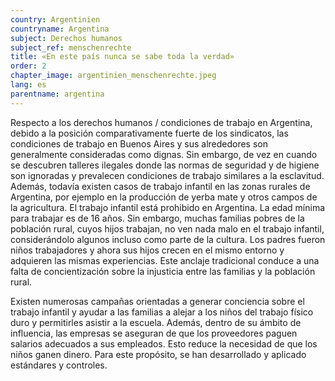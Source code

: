 ```yaml
---
country: Argentinien
countryname: Argentina
subject: Derechos humanos
subject_ref: menschenrechte
title: «En este país nunca se sabe toda la verdad»
order: 2
chapter_image: argentinien_menschenrechte.jpeg
lang: es
parentname: argentina
---
```

<div class="content" markdown="1">
Respecto a los derechos humanos / condiciones de trabajo en Argentina, debido a la posición comparativamente fuerte de los sindicatos, las condiciones de trabajo en Buenos Aires y sus alrededores son generalmente consideradas como dignas. Sin embargo, de vez en cuando se descubren talleres ilegales donde las normas de seguridad y de higiene son ignoradas y prevalecen condiciones de trabajo similares a la esclavitud. Además, todavía existen casos de trabajo infantil en las zonas rurales de Argentina, por ejemplo en la producción de yerba mate y otros campos de la agricultura. El trabajo infantil está prohibido en Argentina. La edad mínima para trabajar es de 16 años. Sin embargo, muchas familias pobres de la población rural, cuyos hijos trabajan, no ven nada malo en el trabajo infantil, considerándolo algunos incluso como parte de la cultura. Los padres fueron niños trabajadores y ahora sus hijos crecen en el mismo entorno y adquieren las mismas experiencias. Este anclaje tradicional conduce a una falta de concientización sobre la injusticia entre las familias y la población rural.

Existen numerosas campañas orientadas a generar conciencia sobre el trabajo infantil y ayudar a las familias a alejar a los niños del trabajo físico duro y permitirles asistir a la escuela. Además, dentro de su ámbito de influencia, las empresas se aseguran de que los proveedores paguen salarios adecuados a sus empleados. Esto reduce la necesidad de que los niños ganen dinero. Para este propósito, se han desarrollado y aplicado estándares y controles.
</div>
